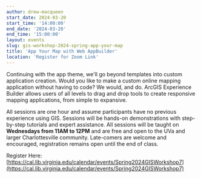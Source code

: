 ```yaml
---
author: drew-macqueen
start_date: 2024-03-20
start_time: '14:00:00'
end_date: '2024-03-20'
end_time: '15:00:00'
layout: events
slug: gis-workshop-2024-spring-app-your-map
title: 'App Your Map with Web AppBuilder'
location: 'Register for Zoom Link'
---
```


Continuing with the app theme, we'll go beyond templates into custom application creation. Would you like to make a custom online mapping application without having to code? We would, and do. ArcGIS Experience Builder allows users of all levels to drag and drop tools to create responsive mapping applications, from simple to expansive.

All sessions are one hour and assume participants have no previous experience using GIS.  Sessions will be hands-on demonstrations with step-by-step tutorials and expert assistance.  All sessions will be taught on **Wednesdays from 11AM to 12PM** and are free and open to the UVa and larger Charlottesville community. Late-comers are welcome and encouraged, registration remains open until the end of class.

Register Here: [https://cal.lib.virginia.edu/calendar/events/Spring2024GISWorkshop7](https://cal.lib.virginia.edu/calendar/events/Spring2024GISWorkshop7)